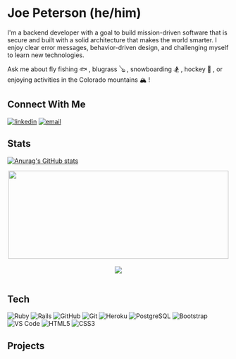 # Joe Peterson (he/him)

I'm a backend developer with a goal to build mission-driven software that is secure and built with a solid architecture that makes the world smarter. I enjoy clear error messages, behavior-driven design, and challenging myself to learn new technologies.

Ask me about fly fishing 🐟 , blugrass 🪕 , snowboarding 🏂 , hockey 🏒 , or enjoying activities in the Colorado mountains 🏔 !

## Connect With Me

<section align="left">
  <a href="https://www.linkedin.com/in/joe-peterson-14718220b/"><img alt="linkedin"  src="https://img.shields.io/badge/-LinkedIn-black.svg?style=for-the-badge&logo=linkedin&colorB=1C5D99"/></a>
  <a href="mailto:petersonjoe5164@gmail.com"><img alt="email" src="https://img.shields.io/badge/-Email-f2c236.svg?style=for-the-badge&colorB=0078D4" /></a>
</section>

## Stats
[![Anurag's GitHub stats](https://github-readme-stats.vercel.app/api?username=JoePeterson51)](https://github.com/JoePeterson51/github-readme-stats)

<section align="center">
  <div>
    <a href="https://github.com/JoePeterson51/github-readme-stats">
      <img src="https://github-readme-stats.vercel.app/api?username=JoePeterson51&show_icons=true&theme=algolia" align="center" height="200" width="500" />
    </a>
  </div><br/>
  <div>
    <a href="https://github.com/JoePeterson51/github-readme-stats">
      <img src="https://github-readme-stats.vercel.app/api/top-langs/?username=JoePeterson51&layout=compact&theme=dark" align="center" />
    </a>
  </div>
</section><br/>

## Tech
<section align="left">

  ![Ruby](https://img.shields.io/badge/-Ruby-CC342D?style=plastic&logo=ruby)
  ![Rails](https://img.shields.io/badge/-Rails-CC0000?style=plastic&logo=ruby-on-rails)
  ![GitHub](https://img.shields.io/badge/-GitHub-181717?style=plastic&logo=github)
  ![Git](https://img.shields.io/badge/-Git-black?style=plastic&logo=git)
  ![Heroku](https://img.shields.io/badge/-Heroku-430098?style=plastic&logo=heroku)
  ![PostgreSQL](https://img.shields.io/badge/-PostgreSQL-ffffff?style=plastic&logo=postgresql)
  ![Bootstrap](https://img.shields.io/badge/-Bootstrap-302244?style=plastic&logo=bootstrap)
  ![VS Code](https://img.shields.io/badge/-VS%20Code-007ACC?style=plastic&logo=visual-studio-code)
  ![HTML5](https://img.shields.io/badge/-HTML5-E34F26?style=plastic&logo=html5&logoColor=white)
  ![CSS3](https://img.shields.io/badge/-CSS3-1572B6?style=plastic&logo=css3)

</section>

## Projects



